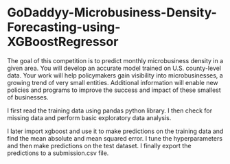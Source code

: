 # GoDaddyy-Microbusiness-Density-Forecasting-using-XGBoostRegressor

The goal of this competition is to predict monthly microbusiness density in a given area. You will develop an accurate model trained on U.S. county-level data. Your work will help policymakers gain visibility into microbusinesses, a growing trend of very small entities. Additional information will enable new policies and programs to improve the success and impact of these smallest of businesses.

I first read the training data using pandas python library. I then check for missing data and perform basic exploratory data analysis. 

I later import xgboost and use it to make predictions on the training data and find the mean absolute and mean squared error. I tune the hyperparameters and then make predictions on the test dataset. I finally export the predictions to a submission.csv file.

